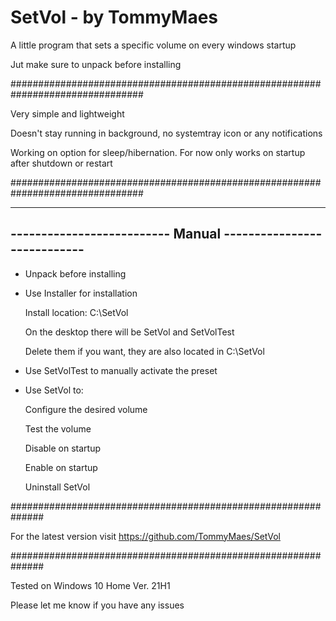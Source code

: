 # SetVol - by TommyMaes
A little program that sets a specific volume on every windows startup

Jut make sure to unpack before installing

################################################################################

Very simple and lightweight

Doesn't stay running in background, no systemtray icon or any notifications

Working on option for sleep/hibernation. For now only works on startup after shutdown or restart

################################################################################

  --------------------------------------------------------------
  -------------------------- Manual ----------------------------
  --------------------------------------------------------------


  - Unpack before installing

  - Use Installer for installation
  
    Install location: C:\SetVol
  
    On the desktop there will be SetVol and SetVolTest
  
    Delete them if you want, they are also located in C:\SetVol
  
  - Use SetVolTest to manually activate the preset 
  
  - Use SetVol to:
 
    Configure the desired volume
  
    Test the volume
 
    Disable on startup
 
    Enable on startup

    Uninstall SetVol  
  
  ##############################################################

 For the latest version visit https://github.com/TommyMaes/SetVol

  ##############################################################

Tested on Windows 10 Home Ver. 21H1

Please let me know if you have any issues

